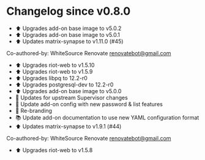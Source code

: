 # Changelog since v0.8.0
- :arrow_up: Upgrades add-on base image to v5.0.2 
- :arrow_up: Upgrades add-on base image to v5.0.1 
- :arrow_up: Updates matrix-synapse to v1.11.0 (#45)

Co-authored-by: WhiteSource Renovate <renovatebot@gmail.com> 
- :arrow_up: Upgrades riot-web to v1.5.10 
- :arrow_up: Upgrades riot-web to v1.5.9 
- :arrow_up: Upgrades libpq to 12.2-r0 
- :arrow_up: Upgrades postgresql-dev to 12.2-r0 
- :arrow_up: Upgrades add-on base image to v5.0.0 
- :hammer: Updates for upstream Supervisor changes 
- :hammer: Update add-on config with new password & list features 
- :hammer: Re-branding 
- :books: Update add-on documentation to use new YAML configuration format 
- :arrow_up: Updates matrix-synapse to v1.9.1 (#44)

Co-authored-by: WhiteSource Renovate <renovatebot@gmail.com> 
- :arrow_up: Upgrades riot-web to v1.5.8 
